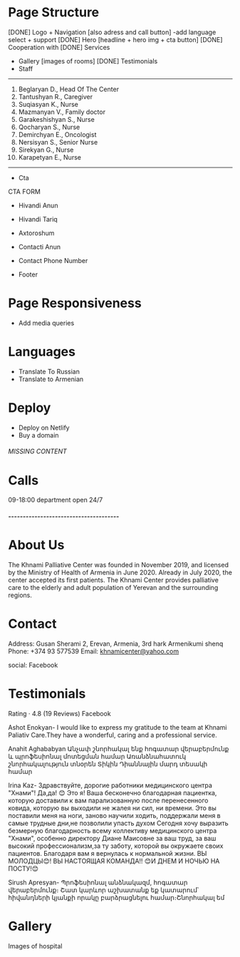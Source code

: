 # Page Structure

[DONE] Logo + Navigation [also adress and call button]
-add language select + support
[DONE] Hero [headline + hero img + cta button]
[DONE] Cooperation with
[DONE] Services

- Gallery [images of rooms]
  [DONE] Testimonials
- Staff

---

1. Beglaryan D., Head Of The Center
2. Tantushyan R., Caregiver
3. Suqiasyan K., Nurse
4. Mazmanyan V., Family doctor
5. Garakeshishyan S., Nurse
6. Qocharyan S., Nurse
7. Demirchyan E., Oncologist
8. Nersisyan S., Senior Nurse
9. Sirekyan G., Nurse
10. Karapetyan E., Nurse

---

- Cta

CTA FORM

- Hivandi Anun
- Hivandi Tariq
- Axtoroshum
- Contacti Anun
- Contact Phone Number

- Footer

# Page Responsiveness

- Add media queries

# Languages

- Translate To Russian
- Translate to Armenian

# Deploy

- Deploy on Netlify
- Buy a domain

###### MISSING CONTENT

# Calls

09-18:00
department open 24/7

##### --------------------------------------

# About Us

The Khnami Palliative Center was founded in November 2019, and licensed by the Ministry of Health of Armenia in June 2020. Already in July 2020, the center accepted its first patients. The Khnami Center provides palliative care to the elderly and adult population of Yerevan and the surrounding regions.

# Contact

Address: Gusan Sherami 2, Erevan, Armenia, 3rd hark Armenikumi shenq
Phone: +374 93 577539
Email: khnamicenter@yahoo.com

social: Facebook

# Testimonials

Rating · 4.8 (19 Reviews) Facebook

Ashot Enokyan-
I would like to express my gratitude to the team at Khnami Paliativ Care.They have a wonderful, caring and a professional service.

Anahit Aghababyan
Անչափ շնորհակալ ենք հոգատար վերաբերմունք և պրոֆեսիոնալ մոտեցման համար
Առանձնահատուկ շնորհակալություն տնօրեն Տիկին Դիաննային մարդ տեսակի համար

Irina Kaz-
Здравствуйте, дорогие работники медицинского центра "Хнами"!
Да,да! 😊 Это я! Ваша бесконечно благодарная пациентка, которую доставили к вам парализованную после перенесенного ковида, которую вы выходили не жалея ни сил, ни времени. Это вы поставили меня на ноги, заново научили ходить, поддержали меня в самые трудные дни,не позволили упасть духом
Сегодня хочу выразить безмерную благодарность всему коллективу медицинского центра "Хнами", особенно директору Диане Маисовне за ваш труд, за ваш высокий профессионализм,за ту заботу, которой вы окружаете своих пациентов. Благодаря вам я вернулась к нормальной жизни. ВЫ МОЛОДЦЫ😊! ВЫ НАСТОЯЩАЯ КОМАНДА!! 😊И ДНЕМ И НОЧЬЮ НА ПОСТУ!😊

Sirush Apresyan-
Պրոֆեսիոնալ անձնակազմ, հոգատար վերաբերմունք։ Շատ կարևոր աշխատանք եք կատարում` հիվանդների կյանքի որակը բարձրացնելու համար։Շնորհակալ եմ

# Gallery

Images of hospital

